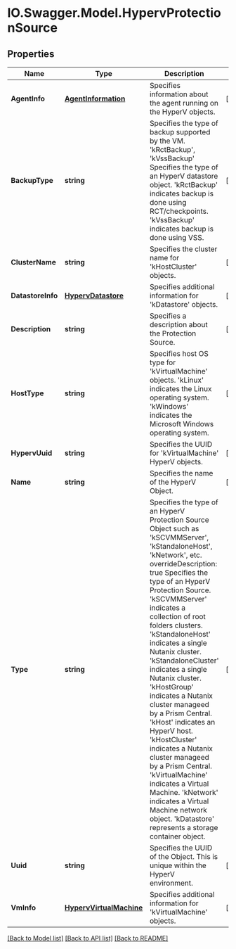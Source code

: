 # IO.Swagger.Model.HypervProtectionSource
## Properties

Name | Type | Description | Notes
------------ | ------------- | ------------- | -------------
**AgentInfo** | [**AgentInformation**](AgentInformation.md) | Specifies information about the agent running on the HyperV objects. | [optional] 
**BackupType** | **string** | Specifies the type of backup supported by the VM. &#39;kRctBackup&#39;, &#39;kVssBackup&#39; Specifies the type of an HyperV datastore object. &#39;kRctBackup&#39; indicates backup is done using RCT/checkpoints. &#39;kVssBackup&#39; indicates backup is done using VSS. | [optional] 
**ClusterName** | **string** | Specifies the cluster name for &#39;kHostCluster&#39; objects. | [optional] 
**DatastoreInfo** | [**HypervDatastore**](HypervDatastore.md) | Specifies additional information for &#39;kDatastore&#39; objects. | [optional] 
**Description** | **string** | Specifies a description about the Protection Source. | [optional] 
**HostType** | **string** | Specifies host OS type for &#39;kVirtualMachine&#39; objects. &#39;kLinux&#39; indicates the Linux operating system. &#39;kWindows&#39; indicates the Microsoft Windows operating system. | [optional] 
**HypervUuid** | **string** | Specifies the UUID for &#39;kVirtualMachine&#39; HyperV objects. | [optional] 
**Name** | **string** | Specifies the name of the HyperV Object. | [optional] 
**Type** | **string** | Specifies the type of an HyperV Protection Source Object such as &#39;kSCVMMServer&#39;, &#39;kStandaloneHost&#39;, &#39;kNetwork&#39;, etc. overrideDescription: true Specifies the type of an HyperV Protection Source. &#39;kSCVMMServer&#39; indicates a collection of root folders clusters. &#39;kStandaloneHost&#39; indicates a single Nutanix cluster. &#39;kStandaloneCluster&#39; indicates a single Nutanix cluster. &#39;kHostGroup&#39; indicates a Nutanix cluster manageed by a Prism Central. &#39;kHost&#39; indicates an HyperV host. &#39;kHostCluster&#39; indicates a Nutanix cluster manageed by a Prism Central. &#39;kVirtualMachine&#39; indicates a Virtual Machine. &#39;kNetwork&#39; indicates a Virtual Machine network object. &#39;kDatastore&#39; represents a storage container object. | [optional] 
**Uuid** | **string** | Specifies the UUID of the Object. This is unique within the HyperV environment. | [optional] 
**VmInfo** | [**HypervVirtualMachine**](HypervVirtualMachine.md) | Specifies additional information for &#39;kVirtualMachine&#39; objects. | [optional] 

[[Back to Model list]](../README.md#documentation-for-models) [[Back to API list]](../README.md#documentation-for-api-endpoints) [[Back to README]](../README.md)

